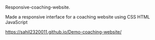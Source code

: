Responsive-coaching-website.

Made a responsive interface for a coaching website using CSS HTML JavaScript 

https://sahil2320011.github.io/Demo-coaching-website/
